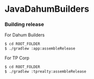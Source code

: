 # JavaDahumBuilders


### Building release

For Dahum Builders
```sh
$ cd ROOT_FOLDER
$ ./gradlew :app:assembleRelease
```

For TP Corp
```sh
$ cd ROOT_FOLDER
$ ./gradlew :tprealty:assembleRelease
```
